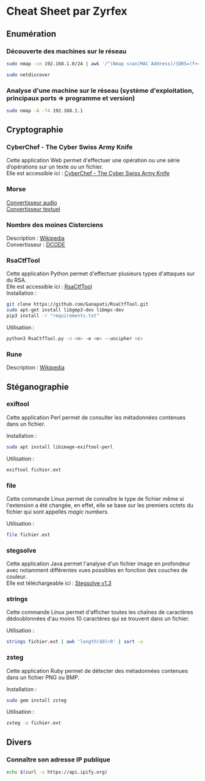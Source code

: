 # Cheat Sheet par Zyrfex

## Enumération

### Découverte des machines sur le réseau
```bash
sudo nmap -sn 192.168.1.0/24 | awk '/^(Nmap scan|MAC Address)/{ORS=(f+=sub(/^.*(for|:..) /,""))%2?OFS:RS; print}END{printf "<<= Mon IP\n"}'
```
```bash
sudo netdiscover
```

### Analyse d'une machine sur le réseau (système d'exploitation, principaux ports => programme et version)
```bash
sudo nmap -A -T4 192.168.1.1
```

## Cryptographie

### CyberChef - The Cyber Swiss Army Knife
Cette application Web permet d'effectuer une opération ou une série d’opérations sur un texte ou un fichier.  
Elle est accessible ici : [CyberChef - The Cyber Swiss Army Knife](https://gchq.github.io/CyberChef/)

### Morse
[Convertisseur audio](https://morsecode.world/international/decoder/audio-decoder-adaptive.html)  
[Convertisseur textuel](https://www.dcode.fr/code-morse)

### Nombre des moines Cisterciens
Description : [Wikipedia](https://fr.wikipedia.org/wiki/Syst%C3%A8me_cistercien_de_notation_num%C3%A9rique)  
Convertisseur : [DCODE](https://www.dcode.fr/nombres-cisterciens)

### RsaCtfTool
Cette application Python permet d'effectuer plusieurs types d'attaques sur du RSA.  
Elle est accessible ici : [RsaCtfTool](https://github.com/Ganapati/RsaCtfTool)  
Installation :
```bash
git clone https://github.com/Ganapati/RsaCtfTool.git
sudo apt-get install libgmp3-dev libmpc-dev
pip3 install -r "requirements.txt"
```
Utilisation :
```bash
python3 RsaCtfTool.py -n <n> -e <e> --uncipher <c>
```

### Rune
Description : [Wikipedia](https://fr.wikipedia.org/wiki/Rune)

## Stéganographie

### exiftool
Cette application Perl permet de consulter les métadonnées contenues dans un fichier.  
  
Installation :
```bash
sudo apt install libimage-exiftool-perl
```
Utilisation :
```bash
exiftool fichier.ext
```

### file
Cette commande Linux permet de connaître le type de fichier même si l'extension a été changée, en effet, elle se base sur les premiers octets du fichier qui sont appellés _magic numbers_.  
  
Utilisation :
```bash
file fichier.ext
```

### stegsolve
Cette application Java permet l'analyse d'un fichier image en profondeur avec notamment différentes vues possibles en fonction des couches de couleur.  
Elle est téléchargeable ici : [Stegsolve v1.3](https://github.com/Zyrfex/CheatSheet/raw/main/Outils/Stegsolve%20v1.3.jar)

### strings
Cette commande Linux permet d'afficher toutes les chaînes de caractères dédoublonnées d'au moins 10 caractères qui se trouvent dans un fichier.  
  
Utilisation :
```bash
strings fichier.ext | awk 'length($0)>9' | sort -u
```

### zsteg
Cette application Ruby permet de détecter des métadonnées contenues dans un fichier PNG ou BMP.  
  
Installation :
```bash
sudo gem install zsteg
```
Utilisation :
```bash
zsteg -a fichier.ext
```

## Divers

### Connaître son adresse IP publique
```bash
echo $(curl -s https://api.ipify.org)
```
